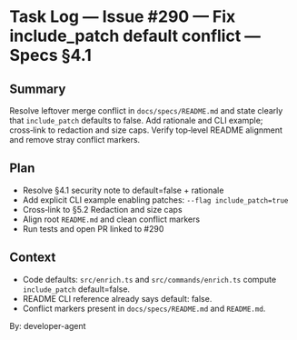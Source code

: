 # Task Log — Issue #290 — Fix include_patch default conflict — Specs §4.1

## Summary

Resolve leftover merge conflict in `docs/specs/README.md` and state clearly that `include_patch` defaults to false. Add rationale and CLI example; cross‑link to redaction and size caps. Verify top‑level README alignment and remove stray conflict markers.

## Plan

- Resolve §4.1 security note to default=false + rationale
- Add explicit CLI example enabling patches: `--flag include_patch=true`
- Cross‑link to §5.2 Redaction and size caps
- Align root `README.md` and clean conflict markers
- Run tests and open PR linked to #290

## Context

- Code defaults: `src/enrich.ts` and `src/commands/enrich.ts` compute `include_patch` default=false.
- README CLI reference already says default: false.
- Conflict markers present in `docs/specs/README.md` and `README.md`.

By: developer-agent

